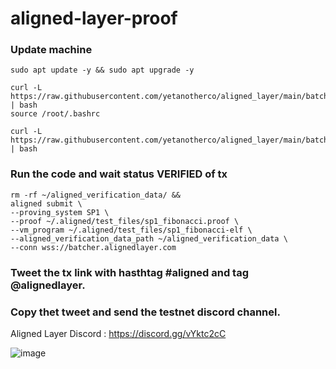 # aligned-layer-proof

### Update machine
```
sudo apt update -y && sudo apt upgrade -y

curl -L https://raw.githubusercontent.com/yetanotherco/aligned_layer/main/batcher/aligned/install_aligned.sh | bash
source /root/.bashrc

curl -L https://raw.githubusercontent.com/yetanotherco/aligned_layer/main/batcher/aligned/get_proof_test_files.sh | bash
```

### Run the code and wait status VERIFIED of tx
```
rm -rf ~/aligned_verification_data/ &&
aligned submit \
--proving_system SP1 \
--proof ~/.aligned/test_files/sp1_fibonacci.proof \
--vm_program ~/.aligned/test_files/sp1_fibonacci-elf \
--aligned_verification_data_path ~/aligned_verification_data \
--conn wss://batcher.alignedlayer.com
```

### Tweet the tx link with hasthtag #aligned and tag @alignedlayer.
### Copy thet tweet and send the testnet discord channel. 
Aligned Layer Discord : https://discord.gg/vYktc2cC

![image](https://github.com/kivancbeser/aligned-layer-proof/assets/16528400/e3d6afe1-2f6f-4be5-932f-9e41b1527858)


